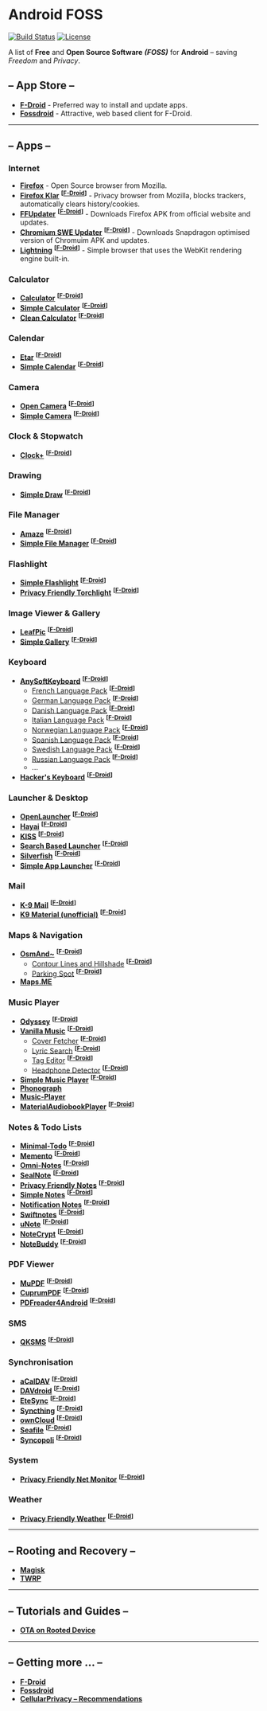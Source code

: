 # Android FOSS

[![Build Status](https://travis-ci.org/offa/android-foss.svg?branch=master)](https://travis-ci.org/offa/android-foss)
[![License](https://img.shields.io/badge/license-GPLv3-yellow.svg)](LICENSE)

A list of **Free** and **Open Source Software** ***(FOSS)*** for **Android** – saving *Freedom* and *Privacy*.


## – App Store –
- [**F-Droid**](https://f-droid.org/) - Preferred way to install and update apps.
- [**Fossdroid**](https://fossdroid.com/) - Attractive, web based client for F-Droid.

------------------------

## – Apps –

### Internet
- [**Firefox**](https://www.mozilla.org/firefox/android/) - Open Source browser from Mozilla.
- [**Firefox Klar**](https://www.mozilla.org/firefox/android/) <sup>**[[F-Droid](https://f-droid.org/packages/org.mozilla.klar/)]**</sup> - Privacy browser from Mozilla, blocks trackers, automatically clears history/cookies.
- [**FFUpdater**](https://gitlab.com/krt/ffupdater) <sup>**[[F-Droid](https://f-droid.org/packages/de.marmaro.krt.ffupdater/)]**</sup> - Downloads Firefox APK from official website and updates.
- [**Chromium SWE Updater**](https://forum.xda-developers.com/android/apps-games/app-code-aurora-s-chromium-swe-browser-t3603932) <sup>**[[F-Droid](https://f-droid.org/packages/chromiumupdater.bamless.com.chromiumsweupdater/)]**</sup> - Downloads Snapdragon optimised version of Chromuim APK and updates.
- [**Lightning**](http://acrdevelopment.org/) <sup>**[[F-Droid](https://f-droid.org/packages/acr.browser.lightning/)]**</sup> - Simple browser that uses the WebKit rendering engine built-in.


### Calculator
- [**Calculator**](https://github.com/Xlythe/Calculator) <sup>**[[F-Droid](https://f-droid.org/repository/browse/?fdid=com.xlythe.calculator.material)]**</sup>
- [**Simple Calculator**](https://github.com/SimpleMobileTools/Simple-Calculator) <sup>**[[F-Droid](https://f-droid.org/repository/browse/?fdid=com.simplemobiletools.calculator)]**</sup>
- [**Clean Calculator**](https://github.com/jchmrt/clean-calculator) <sup>**[[F-Droid](https://f-droid.org/repository/browse/?fdid=home.jmstudios.calc)]**</sup>


### Calendar
- [**Etar**](https://github.com/Etar-Group/Etar-Calendar) <sup>**[[F-Droid](https://f-droid.org/repository/browse/?fdid=ws.xsoh.etar)]**</sup>
- [**Simple Calendar**](https://github.com/SimpleMobileTools/Simple-Calendar) <sup>**[[F-Droid](https://f-droid.org/repository/browse/?fdid=com.simplemobiletools.calendar)]**</sup>


### Camera
- [**Open Camera**](http://opencamera.sourceforge.net/) <sup>**[[F-Droid](https://f-droid.org/repository/browse/?fdid=net.sourceforge.opencamera)]**</sup>
- [**Simple Camera**](https://github.com/SimpleMobileTools/Simple-Camera) <sup>**[[F-Droid](https://f-droid.org/repository/browse/?fdid=com.simplemobiletools.camera)]**</sup>


### Clock & Stopwatch
- [**Clock+**](https://github.com/philliphsu/ClockPlus) <sup>**[[F-Droid](https://f-droid.org/repository/browse/?fdid=com.philliphsu.clock2)]**</sup>


### Drawing
- [**Simple Draw**](https://github.com/SimpleMobileTools/Simple-Draw) <sup>**[[F-Droid](https://f-droid.org/repository/browse/?fdid=com.simplemobiletools.draw)]**</sup>


### File Manager
- [**Amaze**](https://github.com/arpitkh96/AmazeFileManager) <sup>**[[F-Droid](https://f-droid.org/repository/browse/?fdid=com.amaze.filemanager)]**</sup>
- [**Simple File Manager**](https://github.com/SimpleMobileTools/Simple-File-Manager) <sup>**[[F-Droid](https://f-droid.org/repository/browse/?fdid=com.simplemobiletools.filemanager)]**</sup>


### Flashlight
- [**Simple Flashlight**](https://github.com/SimpleMobileTools/Simple-Flashlight) <sup>**[[F-Droid](https://f-droid.org/repository/browse/?fdid=com.simplemobiletools.flashlight)]**</sup>
- [**Privacy Friendly Torchlight**](https://www.secuso.informatik.tu-darmstadt.de/en/secuso/research/results/privacy-friendly-apps/torchlight-app/) <sup>**[[F-Droid](https://f-droid.org/repository/browse/?fdid=com.secuso.torchlight2)]**</sup>


### Image Viewer & Gallery
- [**LeafPic**](https://github.com/HoraApps/LeafPic) <sup>**[[F-Droid](https://f-droid.org/repository/browse/?fdid=org.horaapps.leafpic)]**</sup>
- [**Simple Gallery**](https://github.com/SimpleMobileTools/Simple-Gallery) <sup>**[[F-Droid](https://f-droid.org/repository/browse/?fdid=com.simplemobiletools.gallery)]**</sup>


### Keyboard
- [**AnySoftKeyboard**](https://anysoftkeyboard.github.io/) <sup>**[[F-Droid](https://f-droid.org/repository/browse/?fdid=com.menny.android.anysoftkeyboard)]**</sup>
    - [French Language Pack](https://github.com/AnySoftKeyboard/LanguagePack) <sup>**[[F-Droid](https://f-droid.org/repository/browse/?fdid=com.anysoftkeyboard.languagepack.french_xlarge)]**</sup>
    - [German Language Pack](https://github.com/AnySoftKeyboard/LanguagePack) <sup>**[[F-Droid](https://f-droid.org/repository/browse/?fdid=com.anysoftkeyboard.languagepack.german)]**</sup>
    - [Danish Language Pack](https://github.com/AnySoftKeyboard/LanguagePack) <sup>**[[F-Droid](https://f-droid.org/repository/browse/?fdid=com.anysoftkeyboard.languagepack.danish)]**</sup>
    - [Italian Language Pack](https://github.com/AnySoftKeyboard/LanguagePack) <sup>**[[F-Droid](https://f-droid.org/repository/browse/?fdid=com.anysoftkeyboard.languagepack.italian)]**</sup>
    - [Norwegian Language Pack](https://github.com/AnySoftKeyboard/LanguagePack) <sup>**[[F-Droid](https://f-droid.org/repository/browse/?fdid=com.anysoftkeyboard.languagepack.norwegian)]**</sup>
    - [Spanish Language Pack](https://github.com/AnySoftKeyboard/LanguagePack) <sup>**[[F-Droid](https://f-droid.org/repository/browse/?fdid=com.anysoftkeyboard.languagepack.spain)]**</sup>
    - [Swedish Language Pack](https://github.com/AnySoftKeyboard/LanguagePack) <sup>**[[F-Droid](https://f-droid.org/repository/browse/?fdid=com.anysoftkeyboard.languagepack.swedish)]**</sup>
    - [Russian Language Pack](https://github.com/AnySoftKeyboard/LanguagePack) <sup>**[[F-Droid](https://f-droid.org/repository/browse/?fdid=com.anysoftkeyboard.languagepack.russian2)]**</sup>
    - ...
- [**Hacker's Keyboard**](https://github.com/klausw/hackerskeyboard) <sup>**[[F-Droid](https://f-droid.org/repository/browse/?fdid=org.pocketworkstation.pckeyboard)]**</sup>

### Launcher & Desktop
- [**OpenLauncher**](https://github.com/BennyKok/OpenLauncher) <sup>**[[F-Droid](https://f-droid.org/repository/browse/?fdid=com.benny.openlauncher)]**</sup>
- [**Hayai**](https://github.com/seizonsenryaku/HayaiLauncher) <sup>**[[F-Droid](https://f-droid.org/repository/browse/?fdid=com.hayaisoftware.launcher)]**</sup>
- [**KISS**](http://kisslauncher.com/) <sup>**[[F-Droid](https://f-droid.org/repository/browse/?fdid=fr.neamar.kiss)]**</sup>
- [**Search Based Launcher**](https://github.com/vackosar/search-based-launcher/) <sup>**[[F-Droid](https://f-droid.org/repository/browse/?fdid=com.vackosar.searchbasedlauncher)]**</sup>
- [**Silverfish**](https://github.com/stanipintjuk/Silverfish) <sup>**[[F-Droid](https://f-droid.org/repository/browse/?fdid=com.launcher.silverfish)]**</sup>
- [**Simple App Launcher**](https://github.com/SimpleMobileTools/Simple-App-Launcher) <sup>**[[F-Droid](https://f-droid.org/repository/browse/?fdid=com.simplemobiletools.applauncher)]**</sup>


### Mail
- [**K-9 Mail**](https://github.com/k9mail/k-9) <sup>**[[F-Droid](https://f-droid.org/repository/browse/?fdid=com.fsck.k9)]**</sup>
- [**K9 Material (unofficial)**](https://github.com/scoute-dich/K9-MailClient) <sup>**[[F-Droid](https://f-droid.org/repository/browse/?fdid=com.fsck.k9.material)]**</sup>


### Maps & Navigation
- [**OsmAnd~**](http://osmand.net/) <sup>**[[F-Droid](https://f-droid.org/repository/browse/?fdid=net.osmand.plus)]**</sup>
  - [Contour Lines and Hillshade](http://osmand.net/features?id=contour-lines-plugin) <sup>**[[F-Droid](https://f-droid.org/repository/browse/?fdid=net.osmand.srtmPlugin.paid)]**</sup>
  - [Parking Spot](http://osmand.net/features?id=parking-plugin) <sup>**[[F-Droid](https://f-droid.org/repository/browse/?fdid=net.osmand.parkingPlugin)]**</sup>
- [**Maps.ME**](https://maps.me/en/home)

### Music Player
- [**Odyssey**](https://github.com/gateship-one/odyssey) <sup>**[[F-Droid](https://f-droid.org/repository/browse/?fdid=org.gateshipone.odyssey)]**</sup>
- [**Vanilla Music**](http://vanillamusic.io/) <sup>**[[F-Droid](https://f-droid.org/repository/browse/?fdid=ch.blinkenlights.android.vanilla)]**</sup>
    - [Cover Fetcher](http://vanillamusic.io/) <sup>**[[F-Droid](https://f-droid.org/repository/browse/?fdid=com.kanedias.vanilla.coverfetch)]**</sup>
    - [Lyric Search](http://vanillamusic.io/) <sup>**[[F-Droid](https://f-droid.org/repository/browse/?fdid=com.kanedias.vanilla.lyrics)]**</sup>
    - [Tag Editor](http://vanillamusic.io/) <sup>**[[F-Droid](https://f-droid.org/repository/browse/?fdid=com.kanedias.vanilla.audiotag)]**</sup>
    - [Headphone Detector](http://vanillamusic.io/) <sup>**[[F-Droid](https://f-droid.org/repository/browse/?fdid=ch.blinkenlights.android.vanillaplug)]**</sup>
- [**Simple Music Player**](https://github.com/SimpleMobileTools/Simple-Music-Player) <sup>**[[F-Droid](https://f-droid.org/repository/browse/?fdid=com.simplemobiletools.musicplayer)]**</sup>
- [**Phonograph**](https://github.com/kabouzeid/Phonograph)
- [**Music-Player**](https://github.com/andremion/Music-Player)
- [**MaterialAudiobookPlayer**](https://github.com/PaulWoitaschek/MaterialAudiobookPlayer) <sup>**[[F-Droid](https://f-droid.org/repository/browse/?fdid=de.ph1b.audiobook)]**</sup>


### Notes & Todo Lists
- [**Minimal-Todo**](https://github.com/rubenroy/Minimal-Todo) <sup>**[[F-Droid](https://f-droid.org/repository/browse/?fdid=com.rubenroy.minimaltodo)]**</sup>
- [**Memento**](https://github.com/yaa110/Memento) <sup>**[[F-Droid](https://f-droid.org/repository/browse/?fdid=github.yaa110.memento)]**</sup>
- [**Omni-Notes**](https://federicoiosue.github.io/Omni-Notes/) <sup>**[[F-Droid](https://f-droid.org/repository/browse/?fdid=it.feio.android.omninotes.foss)]**</sup>
- [**SealNote**](https://github.com/vishesh/sealnote) <sup>**[[F-Droid](https://f-droid.org/repository/browse/?fdid=com.twistedplane.sealnote)]**</sup>
- [**Privacy Friendly Notes**](https://www.secuso.informatik.tu-darmstadt.de/en/secuso/research/results/privacy-friendly-apps/notes/) <sup>**[[F-Droid](https://f-droid.org/repository/browse/?fdid=org.secuso.privacyfriendlynotes)]**</sup>
- [**Simple Notes**](https://github.com/SimpleMobileTools/Simple-Notes) <sup>**[[F-Droid](https://f-droid.org/repository/browse/?fdid=com.simplemobiletools.notes)]**</sup>
- [**Notification Notes**](https://github.com/khuttun/NotificationNotes) <sup>**[[F-Droid](https://f-droid.org/repository/browse/?fdid=com.khuttun.notificationnotes)]**</sup>
- [**Swiftnotes**](https://github.com/adrianchifor/Swiftnotes) <sup>**[[F-Droid](https://f-droid.org/repository/browse/?fdid=com.moonpi.swiftnotes)]**</sup>
- [**uNote**](https://gitlab.com/Varlorg/uNote) <sup>**[[F-Droid](https://f-droid.org/repository/browse/?fdid=app.varlorg.unote)]**</sup>
- [**NoteCrypt**](https://github.com/RyuzakiKK/NoteCrypt) <sup>**[[F-Droid](https://f-droid.org/repository/browse/?fdid=com.notecryptpro)]**</sup>
- [**NoteBuddy**](https://github.com/YoeriNijs/NoteBuddy) <sup>**[[F-Droid](https://f-droid.org/repository/browse/?fdid=nl.yoerinijs.notebuddy)]**</sup>


### PDF Viewer
- [**MuPDF**](http://mupdf.com/) <sup>**[[F-Droid](https://f-droid.org/repository/browse/?fdid=com.artifex.mupdfdemo)]**</sup>
- [**CuprumPDF**](https://github.com/paride/CopperPDF) <sup>**[[F-Droid](https://f-droid.org/repository/browse/?fdid=org.ninthfloor.copperpdf)]**</sup>
- [**PDFreader4Android**](https://droidapps.github.io/pdfreader4Android/) <sup>**[[F-Droid](https://f-droid.org/repository/browse/?fdid=io.github.droidapps.pdfreader)]**</sup>


### SMS
- [**QKSMS**](https://github.com/moezbhatti/qksms) <sup>**[[F-Droid](https://f-droid.org/repository/browse/?fdid=com.moez.QKSMS)]**</sup>


### Synchronisation
- [**aCalDAV**](https://github.com/ennswi/AndroidCaldavSyncAdapater) <sup>**[[F-Droid](https://f-droid.org/repository/browse/?fdid=de.we.acaldav)]**</sup>
- [**DAVdroid**](https://gitlab.com/bitfireAT/davdroid) <sup>**[[F-Droid](https://f-droid.org/repository/browse/?fdid=at.bitfire.davdroid)]**</sup>
- [**EteSync**](https://github.com/etesync/android) <sup>**[[F-Droid](https://f-droid.org/repository/browse/?fdid=com.etesync.syncadapter)]**</sup>
- [**Syncthing**](https://github.com/syncthing/syncthing-android) <sup>**[[F-Droid](https://f-droid.org/repository/browse/?fdid=com.nutomic.syncthingandroid)]**</sup>
- [**ownCloud**](https://github.com/owncloud/android) <sup>**[[F-Droid](https://f-droid.org/repository/browse/?fdid=com.owncloud.android)]**</sup>
- [**Seafile**](https://github.com/haiwen/seadroid) <sup>**[[F-Droid](https://f-droid.org/repository/browse/?fdid=com.seafile.seadroid)]**</sup>
- [**Syncopoli**](https://gitlab.com/fengshaun/syncopoli) <sup>**[[F-Droid](https://f-droid.org/repository/browse/?fdid=org.amoradi.syncopoli)]**</sup>


### System
- [**Privacy Friendly Net Monitor**](https://www.secuso.informatik.tu-darmstadt.de/en/secuso/research/results/privacy-friendly-apps/net-monitor/) <sup>**[[F-Droid](https://f-droid.org/repository/browse/?fdid=org.secuso.privacyfriendlynetmonitor)]**</sup>


### Weather
- [**Privacy Friendly Weather**](https://www.secuso.informatik.tu-darmstadt.de/en/secuso/research/results/privacy-friendly-apps/weather/) <sup>**[[F-Droid](https://f-droid.org/repository/browse/?fdid=org.secuso.privacyfriendlyweather)]**</sup>


------------------------

## – Rooting and Recovery –

- [**Magisk**](https://forum.xda-developers.com/apps/magisk/official-magisk-v7-universal-systemless-t3473445)
- [**TWRP**](https://twrp.me/)

------------------------

## – Tutorials and Guides –

- [**OTA on Rooted Device**](tutorials/Install-Rooted-OTA.md)


------------------------

## – Getting more … –

- [**F-Droid**](https://f-droid.org/)
- [**Fossdroid**](https://fossdroid.com/)
- [**CellularPrivacy – Recommendations**](https://github.com/CellularPrivacy/Android-IMSI-Catcher-Detector/wiki/Recommendations)

